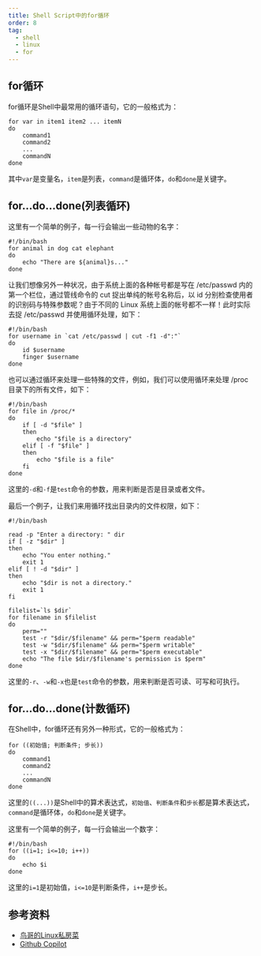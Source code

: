 ```yaml
---
title: Shell Script中的for循环
order: 8
tag:
  - shell
  - linux
  - for
---
```


## for循环
for循环是Shell中最常用的循环语句，它的一般格式为：
```shell
for var in item1 item2 ... itemN
do
    command1
    command2
    ...
    commandN
done
```
其中`var`是变量名，`item`是列表，`command`是循环体，`do`和`done`是关键字。

## for...do...done(列表循环)

这里有一个简单的例子，每一行会输出一些动物的名字：
```shell
#!/bin/bash
for animal in dog cat elephant
do
    echo "There are ${animal}s..."
done
```
让我们想像另外一种状况，由于系统上面的各种帐号都是写在 /etc/passwd 内的第一个栏位，通过管线命令的 cut 捉出单纯的帐号名称后，以 id 分别检查使用者的识别码与特殊参数呢？由于不同的 Linux 系统上面的帐号都不一样！此时实际去捉 /etc/passwd 并使用循环处理，如下：

```shell
#!/bin/bash
for username in `cat /etc/passwd | cut -f1 -d":"`
do
    id $username
    finger $username
done
```
也可以通过循环来处理一些特殊的文件，例如，我们可以使用循环来处理 /proc 目录下的所有文件，如下：
```shell
#!/bin/bash
for file in /proc/*
do
    if [ -d "$file" ]
    then
        echo "$file is a directory"
    elif [ -f "$file" ]
    then
        echo "$file is a file"
    fi
done
```
这里的`-d`和`-f`是`test`命令的参数，用来判断是否是目录或者文件。

最后一个例子，让我们来用循环找出目录内的文件权限，如下：
```shell
#!/bin/bash

read -p "Enter a directory: " dir
if [ -z "$dir" ]
then
    echo "You enter nothing."
    exit 1
elif [ ! -d "$dir" ]
then
    echo "$dir is not a directory."
    exit 1
fi

filelist=`ls $dir`
for filename in $filelist
do
    perm=""
    test -r "$dir/$filename" && perm="$perm readable"
    test -w "$dir/$filename" && perm="$perm writable"
    test -x "$dir/$filename" && perm="$perm executable"
    echo "The file $dir/$filename's permission is $perm"
done
```
这里的`-r`、`-w`和`-x`也是`test`命令的参数，用来判断是否可读、可写和可执行。


## for...do...done(计数循环)

在Shell中，for循环还有另外一种形式，它的一般格式为：
```shell
for ((初始值; 判断条件; 步长))
do
    command1
    command2
    ...
    commandN
done
```
这里的`((...))`是Shell中的算术表达式，`初始值`、`判断条件`和`步长`都是算术表达式，`command`是循环体，`do`和`done`是关键字。

这里有一个简单的例子，每一行会输出一个数字：
```shell
#!/bin/bash
for ((i=1; i<=10; i++))
do
    echo $i
done
```
这里的`i=1`是初始值，`i<=10`是判断条件，`i++`是步长。


## 参考资料

- [鸟哥的Linux私房菜](https://linux.vbird.org/linux_basic/centos7/0340bashshell-scripts.php#for)
- [Github Copilot](https://copilot.github.com/)